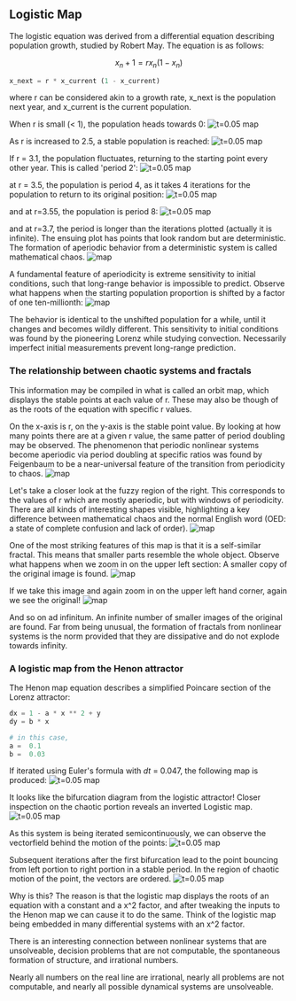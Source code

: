 ## Logistic Map

The logistic equation was derived from a differential equation describing population growth, studied by Robert May. The equation is as follows:

$$x_n+1 = r x_n (1 - x_n)$$

```python
x_next = r * x_current (1 - x_current)
```

where r can be considered akin to a growth rate, x_next is the population next year, and x_current is the current population.

When r is small (< 1), the population heads towards 0:
![t=0.05 map]({{https://blbadger.github.io}}/logistic_map/logistic_time_r0.8.png)

As r is increased to 2.5, a stable population is reached:
![t=0.05 map]({{https://blbadger.github.io}}/logistic_map/logistic_time_r2.5.png)

If r = 3.1, the population fluctuates, returning to the starting point every other year.  This is called 'period 2':
![t=0.05 map]({{https://blbadger.github.io}}/logistic_map/logistic_time_r3.1.png)

at r = 3.5, the population is period 4, as it takes 4 iterations for the population to return to its original position:
![t=0.05 map]({{https://blbadger.github.io}}/logistic_map/logistic_time_r3.5.png)

and at r=3.55, the population is period 8:
![t=0.05 map]({{https://blbadger.github.io}}/logistic_map/logistic_time_r3.55.png)

and at r=3.7, the period is longer than the iterations plotted (actually it is infinite).  The ensuing plot has points that look random but are deterministic.  The formation of aperiodic behavior from a deterministic system is called mathematical chaos.
![map]({{https://blbadger.github.io}}/logistic_map/logistic_time_r3.7.png)

A fundamental feature of aperiodicity is extreme sensitivity to initial conditions, such that long-range behavior is impossible to predict.  Observe what happens when the starting population proportion is shifted by a factor of one ten-millionth:
![map]({{https://blbadger.github.io}}/logistic_map/logistic_time_r3.7_comp.png)

The behavior is identical to the unshifted population for a while, until it changes and becomes wildly different.  This sensitivity to initial conditions was found by the pioneering Lorenz while studying convection.  Necessarily imperfect initial measurements prevent long-range prediction.


### The relationship between chaotic systems and fractals

This information may be compiled in what is called an orbit map, which displays the stable points at each value of r.  These may also be though of as the roots of the equation with specific r values. 

On the x-axis is r, on the y-axis is the stable point value. By looking at how many points there are at a given r value, the same patter of period doubling may be observed. The phenomenon that periodic nonlinear systems become aperiodic via period doubling at specific ratios was found by Feigenbaum to be a near-universal feature of the transition from periodicity to chaos.
![map]({{https://blbadger.github.io}}/logistic_map/logistic_period.png)

Let's take a closer look at the fuzzy region of the right. This corresponds to the values of r which are mostly aperiodic, but with windows of periodicity.  There are all kinds of interesting shapes visible, highlighting a key difference between mathematical chaos and the normal English word (OED: a state of complete confusion and lack of order). 
![map]({{https://blbadger.github.io}}/logistic_map/logistic_period_zoom2.png)

One of the most striking features of this map is that it is a self-similar fractal.  This means that smaller parts resemble the whole object.  Observe what happens when we zoom in on the upper left section: A smaller copy of the original image is found.
![map]({{https://blbadger.github.io}}/logistic_map/logistic_period_zoom3.png)

If we take this image and again zoom in on the upper left hand corner, again we see the original!
![map]({{https://blbadger.github.io}}/logistic_map/logistic_period_zoom4.png)

And so on ad infinitum.  An infinite number of smaller images of the original are found.  Far from being unusual, the formation of fractals from nonlinear systems is the norm provided that they are dissipative and do not explode towards infinity.


### A logistic map from the Henon attractor

The Henon map equation describes a simplified Poincare section of the Lorenz attractor:
```python
dx = 1 - a * x ** 2 + y
dy = b * x

# in this case,
a =  0.1 
b =  0.03
```

If iterated using Euler's formula with *dt* = 0.047, the following map is produced:
![t=0.05 map]({{https://blbadger.github.io}}/logistic_map/henon_logistic.jpg)

It looks like the bifurcation diagram from the logistic attractor! Closer inspection on the chaotic portion reveals an inverted Logistic map.
![t=0.05 map]({{https://blbadger.github.io}}/logistic_map/henon_logistic_zoom.png)

As this system is being iterated semicontinuously, we can observe the vectorfield behind the motion of the points:
![t=0.05 map]({{https://blbadger.github.io}}/logistic_map/henon_logistic_quiver2.png)

Subsequent iterations after the first bifurcation lead to the point bouncing from left portion to right portion in a stable period.  In the region of chaotic motion of the point, the vectors are ordered.
![t=0.05 map]({{https://blbadger.github.io}}/logistic_map/henon_logistic_quiver_zoom2.png)

Why is this?  The reason is that the logistic map displays the roots of an equation with a constant and a x^2 factor, and after tweaking the inputs to the Henon map we can cause it to do the same.  Think of the logistic map being embedded in many differential systems with an x^2 factor.  

There is an interesting connection between nonlinear systems that are unsolveable, decision problems that are not computable, the spontaneous formation of structure, and irrational numbers.  

Nearly all numbers on the real line are irrational, nearly all problems are not computable, and nearly all possible dynamical systems are unsolveable.







